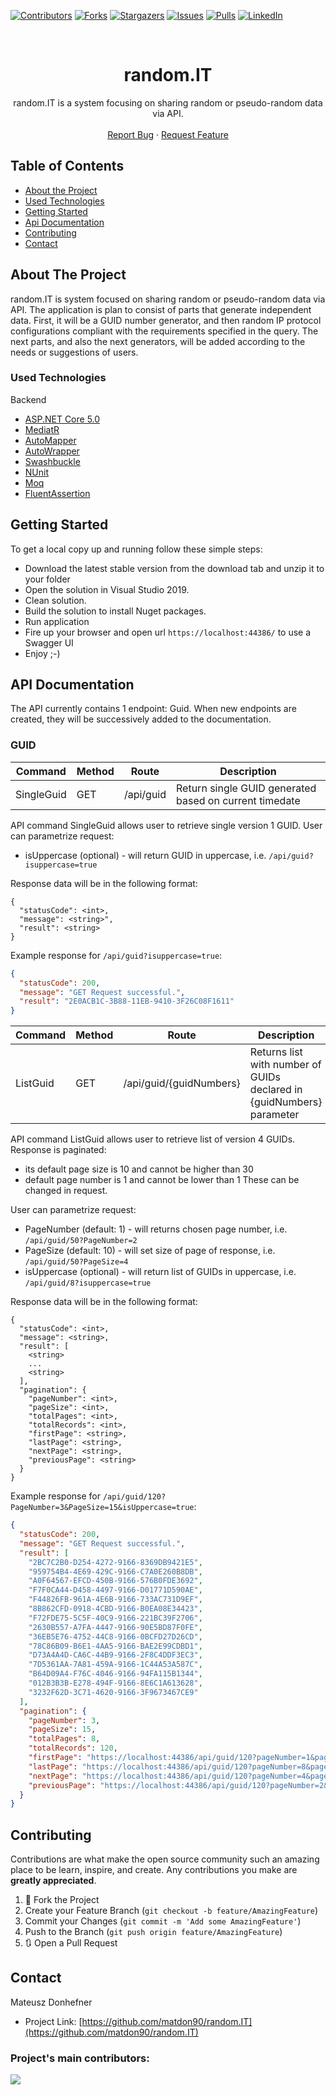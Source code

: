 [![Contributors][contributors-shield]][contributors-url]
[![Forks][forks-shield]][forks-url]
[![Stargazers][stars-shield]][stars-url]
[![Issues][issues-shield]][issues-url]
[![Pulls][pulls-shield]][pulls-url]
[![LinkedIn][linkedin-shield]][linkedin-url]

<!-- PROJECT LOGO -->
<br />
<p align="center">

  <h1 align="center">random.IT</h1>

  <p align="center">
    random.IT is a system focusing on sharing random or pseudo-random data via API.
    <br />
    <br />
    <a href="https://github.com/matdon90/random.IT/issues">Report Bug</a>
    ·
    <a href="https://github.com/matdon90/random.IT/issues">Request Feature</a>
  </p>
</p>

<!-- TABLE OF CONTENTS -->
## Table of Contents

* [About the Project](#about-the-project)
* [Used Technologies](#used-technologies)
* [Getting Started](#getting-started)
* [Api Documentation](#api-documentation)
* [Contributing](#contributing)
* [Contact](#contact)



<!-- ABOUT THE PROJECT -->
## About The Project

random.IT is system focused on sharing random or pseudo-random data via API. The application is plan to consist of parts that generate independent data. First, it will be a GUID number generator, and then random IP protocol configurations compliant with the requirements specified in the query. The next parts, and also the next generators, will be added according to the needs or suggestions of users.


<!-- USED TECHNOLOGIES -->
### Used Technologies

Backend
* [ASP.NET Core 5.0](https://docs.microsoft.com/pl-pl/aspnet/core/?view=aspnetcore-5.0)
* [MediatR](https://github.com/jbogard/MediatR)
* [AutoMapper](https://automapper.org/)
* [AutoWrapper](https://github.com/proudmonkey/AutoWrapper)
* [Swashbuckle](https://docs.microsoft.com/en-US/aspnet/core/tutorials/getting-started-with-swashbuckle?view=aspnetcore-5.0&tabs=visual-studio)
* [NUnit](https://nunit.org/)
* [Moq](https://github.com/Moq/moq4/wiki/Quickstart)
* [FluentAssertion](https://fluentassertions.com/)


<!-- GETTING STARTED -->
## Getting Started

To get a local copy up and running follow these simple steps:

* Download the latest stable version from the download tab and unzip it to your folder
* Open the solution in Visual Studio 2019. 
* Clean solution.
* Build the solution to install Nuget packages.
* Run application
* Fire up your browser and open url `https://localhost:44386/` to use a Swagger UI
* Enjoy ;-)

<!-- API DOCUMENTATION -->
## API Documentation

The API currently contains 1 endpoint: Guid.
When new endpoints are created, they will be successively added to the documentation.

### GUID

| Command    | Method | Route                   | Description                                             |
|------------|--------|-------------------------|---------------------------------------------------------|
| SingleGuid | GET    | /api/guid               | Return single GUID generated based on current timedate  |

API command SingleGuid allows user to retrieve single version 1 GUID.
User can parametrize request:
* isUppercase (optional) - will return GUID in uppercase, i.e. `/api/guid?isuppercase=true`

Response data will be in the following format:
```
{
  "statusCode": <int>,
  "message": <string>",
  "result": <string>
}
```

Example response for `/api/guid?isuppercase=true`:
```json
{
  "statusCode": 200,
  "message": "GET Request successful.",
  "result": "2E0ACB1C-3B88-11EB-9410-3F26C08F1611"
}
```


| Command    | Method | Route                   | Description                                             |
|------------|--------|-------------------------|---------------------------------------------------------|
| ListGuid   | GET    | /api/guid/{guidNumbers} | Returns list with number of GUIDs declared in {guidNumbers} parameter |

API command ListGuid allows user to retrieve list of version 4 GUIDs.
Response is paginated:
* its default page size is 10 and cannot be higher than 30
* default page number is 1 and cannot be lower than 1
These can be changed in request.

User can parametrize request:
* PageNumber (default: 1) - will returns chosen page number, i.e. `/api/guid/50?PageNumber=2`
* PageSize (default: 10) - will set size of page of response, i.e. `/api/guid/50?PageSize=4`
* isUppercase (optional) - will return list of GUIDs in uppercase, i.e. `/api/guid/8?isuppercase=true`

Response data will be in the following format:
```
{
  "statusCode": <int>,
  "message": <string>,
  "result": [
    <string>
    ...
    <string>
  ],
  "pagination": {
    "pageNumber": <int>,
    "pageSize": <int>,
    "totalPages": <int>,
    "totalRecords": <int>,
    "firstPage": <string>,
    "lastPage": <string>,
    "nextPage": <string>,
    "previousPage": <string>
  }
}
```

Example response for `/api/guid/120?PageNumber=3&PageSize=15&isUppercase=true`:
```json
{
  "statusCode": 200,
  "message": "GET Request successful.",
  "result": [
    "2BC7C2B0-D254-4272-9166-8369DB9421E5",
    "959754B4-4E69-429C-9166-C7A0E260B8DB",
    "A0F64567-EFCD-450B-9166-576B0FDE3692",
    "F7F0CA44-D458-4497-9166-D01771D590AE",
    "F44826FB-961A-4E6B-9166-733AC731D9EF",
    "8B862CFD-0918-4CBD-9166-B0EA08E34423",
    "F72FDE75-5C5F-40C9-9166-221BC39F2706",
    "2630B557-A7FA-4447-9166-90E5BD87F0FE",
    "36EB5E76-4752-44C8-9166-0BCFD27D26CD",
    "78C86B09-B6E1-4AA5-9166-BAE2E99CDBD1",
    "D73A4A4D-CA6C-44B9-9166-2F8C4DDF3EC3",
    "7D5361AA-7A81-459A-9166-1C44A53A587C",
    "B64D09A4-F76C-4046-9166-94FA115B1344",
    "012B3B3B-E278-494F-9166-8E6C1A613628",
    "3232F62D-3C71-4620-9166-3F9673467CE9"
  ],
  "pagination": {
    "pageNumber": 3,
    "pageSize": 15,
    "totalPages": 8,
    "totalRecords": 120,
    "firstPage": "https://localhost:44386/api/guid/120?pageNumber=1&pageSize=15",
    "lastPage": "https://localhost:44386/api/guid/120?pageNumber=8&pageSize=15",
    "nextPage": "https://localhost:44386/api/guid/120?pageNumber=4&pageSize=15",
    "previousPage": "https://localhost:44386/api/guid/120?pageNumber=2&pageSize=15"
  }
}
```

<!-- CONTRIBUTING -->
## Contributing

Contributions are what make the open source community such an amazing place to be learn, inspire, and create. Any contributions you make are **greatly appreciated**.

1. 🍴 Fork the Project
2. Create your Feature Branch (`git checkout -b feature/AmazingFeature`)
3. Commit your Changes (`git commit -m 'Add some AmazingFeature'`)
4. Push to the Branch (`git push origin feature/AmazingFeature`)
5. 🔃 Open a Pull Request


<!-- CONTACT -->
## Contact

Mateusz Donhefner

* Project Link: [https://github.com/matdon90/random.IT](https://github.com/matdon90/random.IT)

### Project's main contributors:

<a href="https://github.com/matdon90/random.IT/graphs/contributors">
  <img src="https://contributors-img.web.app/image?repo=matdon90/random.IT" />
</a>

<!-- Made with [contributors-img](https://contributors-img.web.app). -->

<!-- MARKDOWN LINKS & IMAGES -->
<!-- https://www.markdownguide.org/basic-syntax/#reference-style-links -->
[contributors-shield]: https://img.shields.io/github/contributors/matdon90/random.IT.svg?style=flat-square
[contributors-url]: https://github.com/matdon90/random.IT/graphs/contributors
[forks-shield]: https://img.shields.io/github/forks/matdon90/random.IT.svg?style=flat-square
[forks-url]: https://github.com/matdon90/random.IT/network/members
[stars-shield]: https://img.shields.io/github/stars/matdon90/random.IT.svg?style=flat-square
[stars-url]: https://github.com/matdon90/random.IT/stargazers
[issues-shield]: https://img.shields.io/github/issues/matdon90/random.IT.svg?style=flat-square
[issues-url]: https://github.com/matdon90/random.IT/issues
[pulls-shield]: https://img.shields.io/github/issues-pr/matdon90/random.IT.svg?style=flat-square
[pulls-url]: https://github.com/matdon90/random.IT/pulls
[linkedin-shield]: https://img.shields.io/badge/-LinkedIn-black.svg?style=flat-square&logo=linkedin&colorB=555
[linkedin-url]: https://www.linkedin.com/in/mateusz-donhefner/
